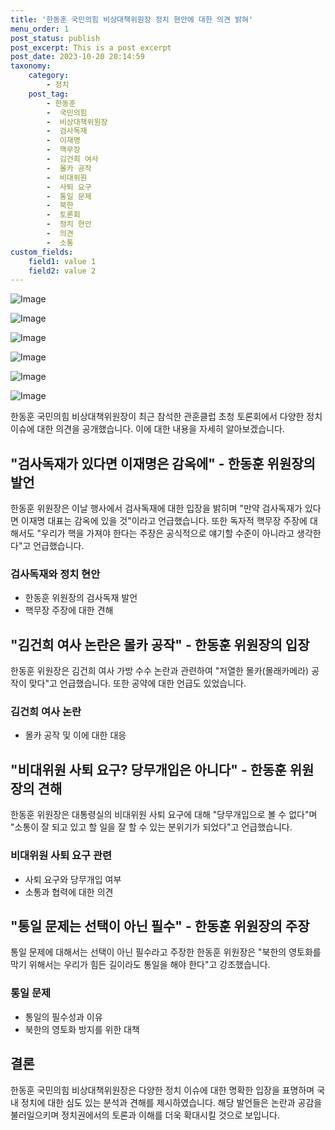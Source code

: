 ```yaml
---
title: '한동훈 국민의힘 비상대책위원장 정치 현안에 대한 의견 밝혀'
menu_order: 1
post_status: publish
post_excerpt: This is a post excerpt
post_date: 2023-10-20 20:14:59
taxonomy:
    category:
        - 정치
    post_tag:
        - 한동훈
        -  국민의힘
        -  비상대책위원장
        -  검사독재
        -  이재명
        -  핵무장
        -  김건희 여사
        -  몰카 공작
        -  비대위원
        -  사퇴 요구
        -  통일 문제
        -  북한
        -  토론회
        -  정치 현안
        -  의견
        -  소통
custom_fields:
    field1: value 1
    field2: value 2
---
```


![Image](https://imgnews.pstatic.net/image/008/2024/02/07/0004996303_001_20240207141201019.jpg?type=w647)

![Image](https://imgnews.pstatic.net/image/008/2024/02/07/0004996303_002_20240207141201065.jpg?type=w647)

![Image](https://imgnews.pstatic.net/image/008/2024/02/07/0004996303_003_20240207141201121.jpg?type=w647)

![Image](https://imgnews.pstatic.net/image/008/2024/02/07/0004996303_004_20240207141201172.jpg?type=w647)

![Image](https://imgnews.pstatic.net/image/008/2024/02/07/0004996303_005_20240207141201245.jpg?type=w647)

![Image](https://imgnews.pstatic.net/image/008/2024/02/07/0004996303_006_20240207141201310.jpg?type=w647)


한동훈 국민의힘 비상대책위원장이 최근 참석한 관훈클럽 초청 토론회에서 다양한 정치 이슈에 대한 의견을 공개했습니다. 이에 대한 내용을 자세히 알아보겠습니다.

## "검사독재가 있다면 이재명은 감옥에" - 한동훈 위원장의 발언
한동훈 위원장은 이날 행사에서 검사독재에 대한 입장을 밝히며 "만약 검사독재가 있다면 이재명 대표는 감옥에 있을 것"이라고 언급했습니다. 또한 독자적 핵무장 주장에 대해서도 "우리가 핵을 가져야 한다는 주장은 공식적으로 얘기할 수준이 아니라고 생각한다"고 언급했습니다.

### 검사독재와 정치 현안
- 한동훈 위원장의 검사독재 발언
- 핵무장 주장에 대한 견해

## "김건희 여사 논란은 몰카 공작" - 한동훈 위원장의 입장
한동훈 위원장은 김건희 여사 가방 수수 논란과 관련하여 "저열한 몰카(몰래카메라) 공작이 맞다"고 언급했습니다. 또한 공약에 대한 언급도 있었습니다.

### 김건희 여사 논란
- 몰카 공작 및 이에 대한 대응

## "비대위원 사퇴 요구? 당무개입은 아니다" - 한동훈 위원장의 견해
한동훈 위원장은 대통령실의 비대위원 사퇴 요구에 대해 "당무개입으로 볼 수 없다"며 "소통이 잘 되고 있고 할 일을 잘 할 수 있는 분위기가 되었다"고 언급했습니다.

### 비대위원 사퇴 요구 관련
- 사퇴 요구와 당무개입 여부
- 소통과 협력에 대한 의견

## "통일 문제는 선택이 아닌 필수" - 한동훈 위원장의 주장
통일 문제에 대해서는 선택이 아닌 필수라고 주장한 한동훈 위원장은 "북한의 영토화를 막기 위해서는 우리가 힘든 길이라도 통일을 해야 한다"고 강조했습니다.

### 통일 문제
- 통일의 필수성과 이유
- 북한의 영토화 방지를 위한 대책

## 결론
한동훈 국민의힘 비상대책위원장은 다양한 정치 이슈에 대한 명확한 입장을 표명하며 국내 정치에 대한 심도 있는 분석과 견해를 제시하였습니다. 해당 발언들은 논란과 공감을 불러일으키며 정치권에서의 토론과 이해를 더욱 확대시킬 것으로 보입니다.
